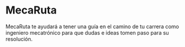 # MecaRuta
MecaRuta te ayudará a tener una guía en el camino de tu carrera como ingeniero mecatrónico para que dudas e ideas tomen paso para su resolución.
